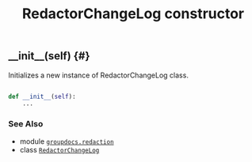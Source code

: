 ﻿---
title: RedactorChangeLog constructor
second_title: GroupDocs.Redaction for Python via .NET API References
description: 
type: docs
weight: 10
url: /python-net/groupdocs.redaction/redactorchangelog/__init__/
is_root: false
---

## \_\_init\_\_(self) {#}

Initializes a new instance of RedactorChangeLog class.



```python

def __init__(self):
    ...
```





### See Also
* module [`groupdocs.redaction`](../../)
* class [`RedactorChangeLog`](/redaction/python-net/groupdocs.redaction/redactorchangelog)
